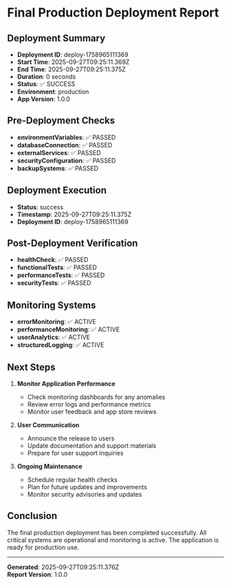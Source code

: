 # Final Production Deployment Report

## Deployment Summary

- **Deployment ID**: deploy-1758965111369
- **Start Time**: 2025-09-27T09:25:11.369Z
- **End Time**: 2025-09-27T09:25:11.375Z
- **Duration**: 0 seconds
- **Status**: ✅ SUCCESS
- **Environment**: production
- **App Version**: 1.0.0

## Pre-Deployment Checks

- **environmentVariables**: ✅ PASSED
- **databaseConnection**: ✅ PASSED
- **externalServices**: ✅ PASSED
- **securityConfiguration**: ✅ PASSED
- **backupSystems**: ✅ PASSED

## Deployment Execution

- **Status**: success
- **Timestamp**: 2025-09-27T09:25:11.375Z
- **Deployment ID**: deploy-1758965111369

## Post-Deployment Verification

- **healthCheck**: ✅ PASSED
- **functionalTests**: ✅ PASSED
- **performanceTests**: ✅ PASSED
- **securityTests**: ✅ PASSED

## Monitoring Systems

- **errorMonitoring**: ✅ ACTIVE
- **performanceMonitoring**: ✅ ACTIVE
- **userAnalytics**: ✅ ACTIVE
- **structuredLogging**: ✅ ACTIVE

## Next Steps

1. **Monitor Application Performance**
   - Check monitoring dashboards for any anomalies
   - Review error logs and performance metrics
   - Monitor user feedback and app store reviews

2. **User Communication**
   - Announce the release to users
   - Update documentation and support materials
   - Prepare for user support inquiries

3. **Ongoing Maintenance**
   - Schedule regular health checks
   - Plan for future updates and improvements
   - Monitor security advisories and updates

## Conclusion

The final production deployment has been completed successfully. All critical systems are operational and monitoring is active. The application is ready for production use.

---

**Generated**: 2025-09-27T09:25:11.376Z  
**Report Version**: 1.0.0
